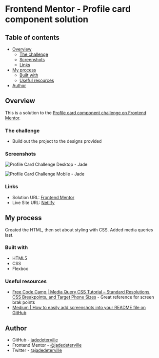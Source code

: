 # Frontend Mentor - Profile card component solution

## Table of contents

- [Overview](#overview)
  - [The challenge](#the-challenge)
  - [Screenshots](#screenshots)
  - [Links](#links)
- [My process](#my-process)
  - [Built with](#built-with)
  - [Useful resources](#useful-resources)
- [Author](#author)

## Overview

This is a solution to the [Profile card component challenge on Frontend Mentor](https://www.frontendmentor.io/challenges/profile-card-component-cfArpWshJ).

### The challenge

- Build out the project to the designs provided

### Screenshots

![Profile Card Challenge Desktop - Jade](https://user-images.githubusercontent.com/83438159/126046232-5f72ed59-dc5f-4d1f-8ad6-6dd85cc5fdb7.png)

![Profile Card Challenge Mobile - Jade](https://user-images.githubusercontent.com/83438159/126046246-d78f13b9-c636-4288-bdc8-8cf261e09472.png)

### Links

- Solution URL: [Frontend Mentor](https://www.frontendmentor.io/solutions/html-and-css-including-flexbox-etH3vK2dV)
- Live Site URL: [Netlify](https://cocky-visvesvaraya-60b844.netlify.app/)

## My process

Created the HTML, then set about styling with CSS. Added media queries last.

### Built with

- HTML5
- CSS
- Flexbox

### Useful resources

- [Free Code Camp | Media Query CSS Tutorial – Standard Resolutions, CSS Breakpoints, and Target Phone Sizes](https://www.freecodecamp.org/news/css-media-queries-breakpoints-media-types-standard-resolutions-and-more/) - Great reference for screen brak points
- [Medium | How to easily add screenshots into your README file on GitHub](https://medium.com/@justynagolawska/how-to-easily-add-screenshots-into-your-readme-file-on-github-d806a01d6ffd)

## Author

- GitHub - [jadedeterville](https://github.com/jadedeterville)
- Frontend Mentor - [@jadedeterville](https://www.frontendmentor.io/profile/jadedeterville)
- Twitter - [@jadedeterville](https://twitter.com/jadedeterville)
